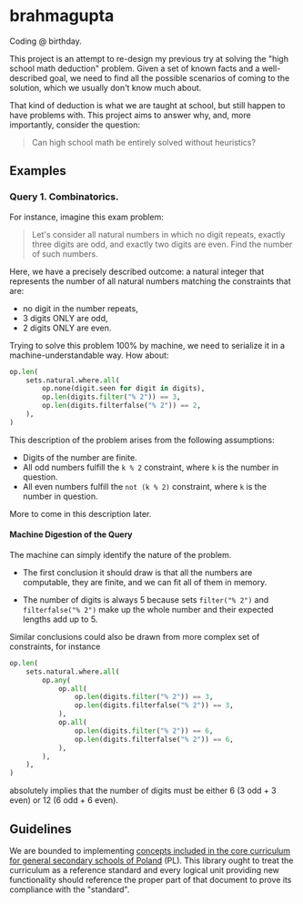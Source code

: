 # brahmagupta

Coding @ birthday.

This project is an attempt to re-design my previous try at solving the "high school math deduction" problem.
Given a set of known facts and a well-described goal, we need to find all the possible scenarios of coming to the solution, which we usually don't know much about.

That kind of deduction is what we are taught at school, but still happen to have problems with.
This project aims to answer why, and, more importantly, consider the question:

> Can high school math be entirely solved without heuristics?

## Examples

### Query 1. Combinatorics.

For instance, imagine this exam problem:

> Let's consider all natural numbers in which no digit repeats, exactly three digits are odd, and exactly two digits are even. Find the number of such numbers.

Here, we have a precisely described outcome: a natural integer that represents the number of all natural numbers matching the constraints that are:
- no digit in the number repeats,
- 3 digits ONLY are odd,
- 2 digits ONLY are even.

Trying to solve this problem 100% by machine, we need to serialize it in a machine-understandable way.
How about:

```py
op.len(
    sets.natural.where.all(
        op.none(digit.seen for digit in digits),
        op.len(digits.filter("% 2")) == 3,
        op.len(digits.filterfalse("% 2")) == 2,
    ),
)
```

This description of the problem arises from the following assumptions:
- Digits of the number are finite.
- All odd numbers fulfill the `k % 2` constraint, where `k` is the number in question.
- All even numbers fulfill the `not (k % 2)` constraint, where `k` is the number in question.

More to come in this description later.

#### Machine Digestion of the Query

The machine can simply identify the nature of the problem.

- The first conclusion it should draw is that all the numbers are computable,
they are finite, and we can fit all of them in memory.

- The number of digits is always 5 because sets `filter("% 2")` and `filterfalse("% 2")` make up the whole number and their expected lengths add up to 5.

Similar conclusions could also be drawn from more complex set of constraints, for instance

```py
op.len(
    sets.natural.where.all(
        op.any(
            op.all(
                op.len(digits.filter("% 2")) == 3,
                op.len(digits.filterfalse("% 2")) == 3,
            ),
            op.all(
                op.len(digits.filter("% 2")) == 6,
                op.len(digits.filterfalse("% 2")) == 6,
            ),
        ),
    ),
)
```

absolutely implies that the number of digits must be either 6 (3 odd + 3 even) or 12 (6 odd + 6 even).


## Guidelines

We are bounded to implementing [concepts included in the core curriculum for general secondary schools of Poland](https://cke.gov.pl/images/_EGZAMIN_MATURALNY_OD_2023/podstawa_programowa/matematyka.pdf) (PL). 
This library ought to treat the curriculum as a reference standard and every logical unit providing new functionality should reference the proper part of that document to prove its compliance with the "standard".
